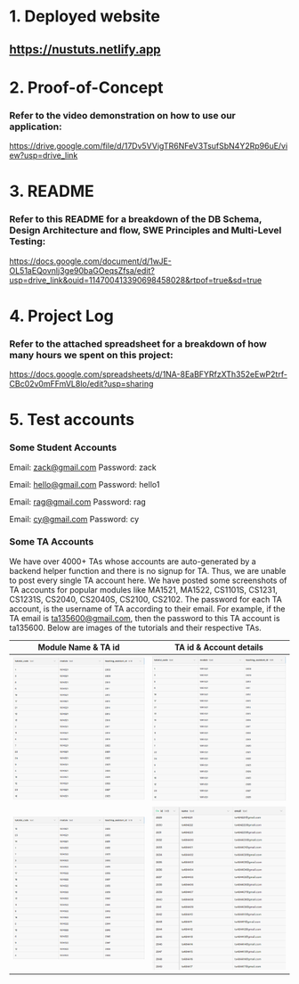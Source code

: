 # 1. Deployed website
## https://nustuts.netlify.app


# 2. Proof-of-Concept
### Refer to the video demonstration on how to use our application:
https://drive.google.com/file/d/17Dv5VVigTR6NFeV3TsufSbN4Y2Rp96uE/view?usp=drive_link


# 3. README
### Refer to this README for a breakdown of the DB Schema, Design Architecture and flow, SWE Principles and Multi-Level Testing:
https://docs.google.com/document/d/1wJE-OL51aEQovnlj3ge90baGOeqsZfsa/edit?usp=drive_link&ouid=114700413390698458028&rtpof=true&sd=true


# 4. Project Log
### Refer to the attached spreadsheet for a breakdown of how many hours we spent on this project:
https://docs.google.com/spreadsheets/d/1NA-8EaBFYRfzXTh352eEwP2trf-CBc02v0mFFmVL8lo/edit?usp=sharing


# 5. Test accounts

### Some Student Accounts

Email: zack@gmail.com
Password: zack

Email: hello@gmail.com
Password: hello1

Email: rag@gmail.com
Password: rag

Email: cy@gmail.com
Password: cy


### Some TA Accounts

We have over 4000+ TAs whose accounts are auto-generated by a backend helper function and there is no signup for TA. Thus, we are unable to post every single TA account here. We have posted some screenshots of TA accounts for popular modules like MA1521, MA1522, CS1101S, CS1231, CS1231S, CS2040, CS2040S, CS2100, CS2102. The password for each TA account, is the username of TA according to their email. For example, if the TA email is ta135600@gmail.com, then the password to this TA account is ta135600.
Below are images of the tutorials and their respective TAs. 

Module Name & TA id       |  TA id & Account details
:-------------------------:|:-------------------------:
![](public/Modules-1.png)  |  ![](public/TAs-1.png)  
![](public/Modules-2.png)  |  ![](public/TAs-2.png) 
